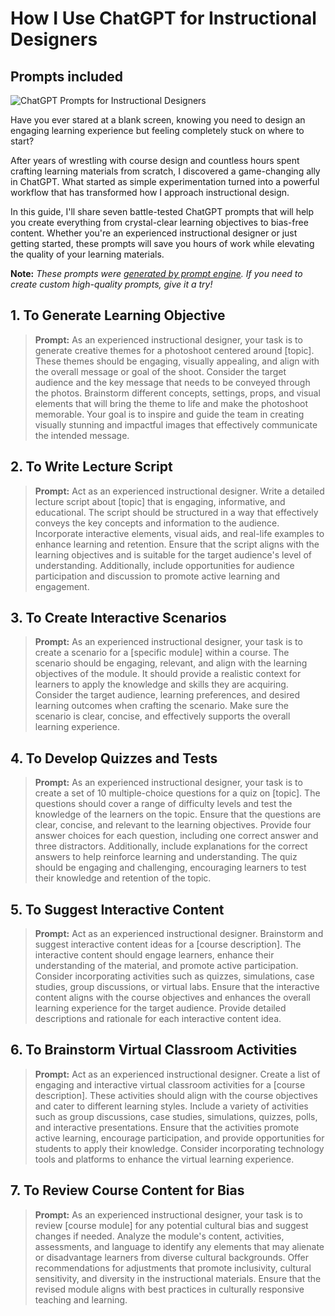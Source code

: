 # How I Use ChatGPT for Instructional Designers
## Prompts included

![ChatGPT Prompts for Instructional Designers](https://cdn.sanity.io/images/zc1yyogj/production/2141cfec7316da0851e6e23364293a05d26aec7d-1200x630.png?w=1200&q=100)

Have you ever stared at a blank screen, knowing you need to design an engaging learning experience but feeling completely stuck on where to start?

After years of wrestling with course design and countless hours spent crafting learning materials from scratch, I discovered a game-changing ally in ChatGPT. What started as simple experimentation turned into a powerful workflow that has transformed how I approach instructional design.

In this guide, I'll share seven battle-tested ChatGPT prompts that will help you create everything from crystal-clear learning objectives to bias-free content. Whether you're an experienced instructional designer or just getting started, these prompts will save you hours of work while elevating the quality of your learning materials.

**Note:** *These prompts were [generated by prompt engine](https://www.promptengine.cc). If you need to create custom high-quality prompts, give it a try!*

## 1. To Generate Learning Objective

> **Prompt:** As an experienced instructional designer, your task is to generate creative themes for a photoshoot centered around [topic]. These themes should be engaging, visually appealing, and align with the overall message or goal of the shoot. Consider the target audience and the key message that needs to be conveyed through the photos. Brainstorm different concepts, settings, props, and visual elements that will bring the theme to life and make the photoshoot memorable. Your goal is to inspire and guide the team in creating visually stunning and impactful images that effectively communicate the intended message.

## 2. To Write Lecture Script

> **Prompt:** Act as an experienced instructional designer. Write a detailed lecture script about [topic] that is engaging, informative, and educational. The script should be structured in a way that effectively conveys the key concepts and information to the audience. Incorporate interactive elements, visual aids, and real-life examples to enhance learning and retention. Ensure that the script aligns with the learning objectives and is suitable for the target audience's level of understanding. Additionally, include opportunities for audience participation and discussion to promote active learning and engagement.

## 3. To Create Interactive Scenarios

> **Prompt:** As an experienced instructional designer, your task is to create a scenario for a [specific module] within a course. The scenario should be engaging, relevant, and align with the learning objectives of the module. It should provide a realistic context for learners to apply the knowledge and skills they are acquiring. Consider the target audience, learning preferences, and desired learning outcomes when crafting the scenario. Make sure the scenario is clear, concise, and effectively supports the overall learning experience.

## 4. To Develop Quizzes and Tests

> **Prompt:** As an experienced instructional designer, your task is to create a set of 10 multiple-choice questions for a quiz on [topic]. The questions should cover a range of difficulty levels and test the knowledge of the learners on the topic. Ensure that the questions are clear, concise, and relevant to the learning objectives. Provide four answer choices for each question, including one correct answer and three distractors. Additionally, include explanations for the correct answers to help reinforce learning and understanding. The quiz should be engaging and challenging, encouraging learners to test their knowledge and retention of the topic.

## 5. To Suggest Interactive Content

> **Prompt:** Act as an experienced instructional designer. Brainstorm and suggest interactive content ideas for a [course description]. The interactive content should engage learners, enhance their understanding of the material, and promote active participation. Consider incorporating activities such as quizzes, simulations, case studies, group discussions, or virtual labs. Ensure that the interactive content aligns with the course objectives and enhances the overall learning experience for the target audience. Provide detailed descriptions and rationale for each interactive content idea.

## 6. To Brainstorm Virtual Classroom Activities

> **Prompt:** Act as an experienced instructional designer. Create a list of engaging and interactive virtual classroom activities for a [course description]. These activities should align with the course objectives and cater to different learning styles. Include a variety of activities such as group discussions, case studies, simulations, quizzes, polls, and interactive presentations. Ensure that the activities promote active learning, encourage participation, and provide opportunities for students to apply their knowledge. Consider incorporating technology tools and platforms to enhance the virtual learning experience.

## 7. To Review Course Content for Bias

> **Prompt:** As an experienced instructional designer, your task is to review [course module] for any potential cultural bias and suggest changes if needed. Analyze the module's content, activities, assessments, and language to identify any elements that may alienate or disadvantage learners from diverse cultural backgrounds. Offer recommendations for adjustments that promote inclusivity, cultural sensitivity, and diversity in the instructional materials. Ensure that the revised module aligns with best practices in culturally responsive teaching and learning.